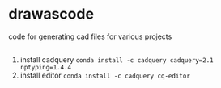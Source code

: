 # drawascode
code for generating cad files for various projects

## 
1. install cadquery `conda install -c cadquery cadquery=2.1 nptyping=1.4.4`
2. install editor `conda install -c cadquery cq-editor`
